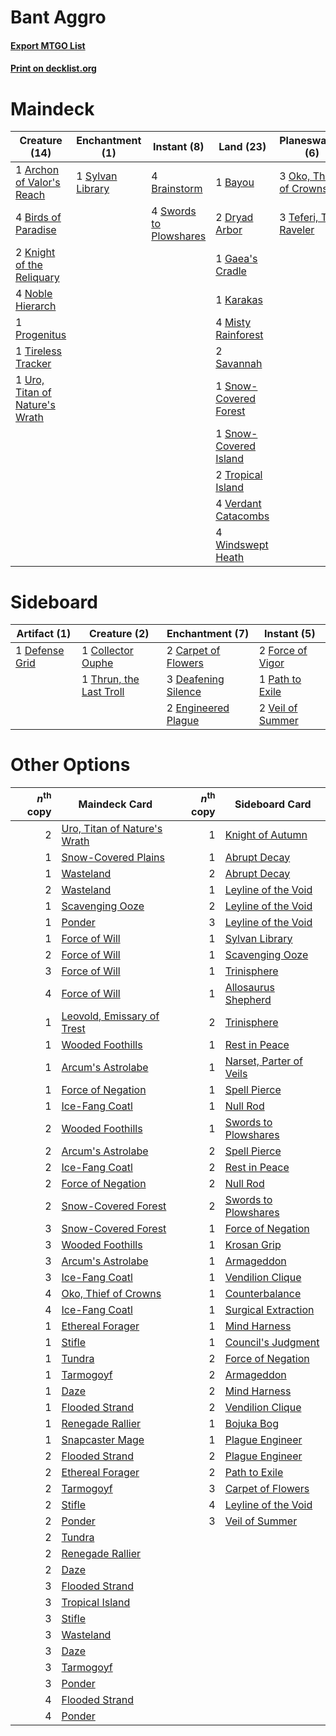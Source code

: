 # Bant Aggro

#### [Export MTGO List](../collection/Bant%20Aggro/Bant%20Aggro.txt)
#### [Print on decklist.org](http://decklist.org/?deckmain=1%09Archon%20of%20Valor's%20Reach%0A1%09Bayou%0A4%09Birds%20of%20Paradise%0A4%09Brainstorm%0A2%09Dryad%20Arbor%0A1%09Gaea's%20Cradle%0A4%09Green%20Sun's%20Zenith%0A1%09Karakas%0A2%09Knight%20of%20the%20Reliquary%0A4%09Misty%20Rainforest%0A4%09Natural%20Order%0A4%09Noble%20Hierarch%0A3%09Oko,%20Thief%20of%20Crowns%0A1%09Progenitus%0A2%09Savannah%0A1%09Snow-Covered%20Forest%0A1%09Snow-Covered%20Island%0A4%09Swords%20to%20Plowshares%0A1%09Sylvan%20Library%0A3%09Teferi,%20Time%20Raveler%0A1%09Tireless%20Tracker%0A2%09Tropical%20Island%0A1%09Uro,%20Titan%20of%20Nature's%20Wrath%0A4%09Verdant%20Catacombs%0A4%09Windswept%20Heath&deckside=2%09Carpet%20of%20Flowers%0A1%09Collector%20Ouphe%0A3%09Deafening%20Silence%0A1%09Defense%20Grid%0A2%09Engineered%20Plague%0A2%09Force%20of%20Vigor%0A1%09Path%20to%20Exile%0A1%09Thrun,%20the%20Last%20Troll%0A2%09Veil%20of%20Summer)
# Maindeck

|                                              Creature (14)                                              |                                     Enchantment (1)                                     |                                         Instant (8)                                          |                                           Land (23)                                            |                                        Planeswalker (6)                                         |                                          Sorcery (8)                                          |
|---------------------------------------------------------------------------------------------------------|-----------------------------------------------------------------------------------------|----------------------------------------------------------------------------------------------|------------------------------------------------------------------------------------------------|-------------------------------------------------------------------------------------------------|-----------------------------------------------------------------------------------------------|
|1 [Archon of Valor's Reach](http://gatherer.wizards.com/Pages/Card/Details.aspx?multiverseid=446042)     |1 [Sylvan Library](http://gatherer.wizards.com/Pages/Card/Details.aspx?multiverseid=2240)|4 [Brainstorm](http://gatherer.wizards.com/Pages/Card/Details.aspx?multiverseid=3897)         |1 [Bayou](http://gatherer.wizards.com/Pages/Card/Details.aspx?multiverseid=879)                 |3 [Oko, Thief of Crowns](http://gatherer.wizards.com/Pages/Card/Details.aspx?multiverseid=473159)|4 [Green Sun's Zenith](http://gatherer.wizards.com/Pages/Card/Details.aspx?multiverseid=413711)|
|4 [Birds of Paradise](http://gatherer.wizards.com/Pages/Card/Details.aspx?multiverseid=129906)           |                                                                                         |4 [Swords to Plowshares](http://gatherer.wizards.com/Pages/Card/Details.aspx?multiverseid=869)|2 [Dryad Arbor](http://gatherer.wizards.com/Pages/Card/Details.aspx?multiverseid=136196)        |3 [Teferi, Time Raveler](http://gatherer.wizards.com/Pages/Card/Details.aspx?multiverseid=461148)|4 [Natural Order](http://gatherer.wizards.com/Pages/Card/Details.aspx?multiverseid=413719)     |
|2 [Knight of the Reliquary](http://gatherer.wizards.com/Pages/Card/Details.aspx?multiverseid=189145)     |                                                                                         |                                                                                              |1 [Gaea's Cradle](http://gatherer.wizards.com/Pages/Card/Details.aspx?multiverseid=10422)       |                                                                                                 |                                                                                               |
|4 [Noble Hierarch](http://gatherer.wizards.com/Pages/Card/Details.aspx?multiverseid=179434)              |                                                                                         |                                                                                              |1 [Karakas](http://gatherer.wizards.com/Pages/Card/Details.aspx?multiverseid=413782)            |                                                                                                 |                                                                                               |
|1 [Progenitus](http://gatherer.wizards.com/Pages/Card/Details.aspx?multiverseid=179496)                  |                                                                                         |                                                                                              |4 [Misty Rainforest](http://gatherer.wizards.com/Pages/Card/Details.aspx?multiverseid=405102)   |                                                                                                 |                                                                                               |
|1 [Tireless Tracker](http://gatherer.wizards.com/Pages/Card/Details.aspx?multiverseid=409997)            |                                                                                         |                                                                                              |2 [Savannah](http://gatherer.wizards.com/Pages/Card/Details.aspx?multiverseid=881)              |                                                                                                 |                                                                                               |
|1 [Uro, Titan of Nature's Wrath](http://gatherer.wizards.com/Pages/Card/Details.aspx?multiverseid=476480)|                                                                                         |                                                                                              |1 [Snow-Covered Forest](http://gatherer.wizards.com/Pages/Card/Details.aspx?multiverseid=121192)|                                                                                                 |                                                                                               |
|                                                                                                         |                                                                                         |                                                                                              |1 [Snow-Covered Island](http://gatherer.wizards.com/Pages/Card/Details.aspx?multiverseid=121130)|                                                                                                 |                                                                                               |
|                                                                                                         |                                                                                         |                                                                                              |2 [Tropical Island](http://gatherer.wizards.com/Pages/Card/Details.aspx?multiverseid=884)       |                                                                                                 |                                                                                               |
|                                                                                                         |                                                                                         |                                                                                              |4 [Verdant Catacombs](http://gatherer.wizards.com/Pages/Card/Details.aspx?multiverseid=405113)  |                                                                                                 |                                                                                               |
|                                                                                                         |                                                                                         |                                                                                              |4 [Windswept Heath](http://gatherer.wizards.com/Pages/Card/Details.aspx?multiverseid=405115)    |                                                                                                 |                                                                                               |


# Sideboard

|                                      Artifact (1)                                      |                                           Creature (2)                                           |                                       Enchantment (7)                                        |                                        Instant (5)                                        |
|----------------------------------------------------------------------------------------|--------------------------------------------------------------------------------------------------|----------------------------------------------------------------------------------------------|-------------------------------------------------------------------------------------------|
|1 [Defense Grid](http://gatherer.wizards.com/Pages/Card/Details.aspx?multiverseid=45481)|1 [Collector Ouphe](http://gatherer.wizards.com/Pages/Card/Details.aspx?multiverseid=464107)      |2 [Carpet of Flowers](http://gatherer.wizards.com/Pages/Card/Details.aspx?multiverseid=5858)  |2 [Force of Vigor](http://gatherer.wizards.com/Pages/Card/Details.aspx?multiverseid=464113)|
|                                                                                        |1 [Thrun, the Last Troll](http://gatherer.wizards.com/Pages/Card/Details.aspx?multiverseid=214050)|3 [Deafening Silence](http://gatherer.wizards.com/Pages/Card/Details.aspx?multiverseid=472972)|1 [Path to Exile](http://gatherer.wizards.com/Pages/Card/Details.aspx?multiverseid=220511) |
|                                                                                        |                                                                                                  |2 [Engineered Plague](http://gatherer.wizards.com/Pages/Card/Details.aspx?multiverseid=13097) |2 [Veil of Summer](http://gatherer.wizards.com/Pages/Card/Details.aspx?multiverseid=466952)|


# Other Options

|*n*<sup>th</sup> copy|                                             Maindeck Card                                             |*n*<sup>th</sup> copy|                                          Sideboard Card                                          |
|--------------------:|-------------------------------------------------------------------------------------------------------|--------------------:|--------------------------------------------------------------------------------------------------|
|                    2|[Uro, Titan of Nature's Wrath](http://gatherer.wizards.com/Pages/Card/Details.aspx?multiverseid=476480)|                    1|[Knight of Autumn](http://gatherer.wizards.com/Pages/Card/Details.aspx?multiverseid=452933)       |
|                    1|[Snow-Covered Plains](http://gatherer.wizards.com/Pages/Card/Details.aspx?multiverseid=121267)         |                    1|[Abrupt Decay](http://gatherer.wizards.com/Pages/Card/Details.aspx?multiverseid=456061)           |
|                    1|[Wasteland](http://gatherer.wizards.com/Pages/Card/Details.aspx?multiverseid=413790)                   |                    2|[Abrupt Decay](http://gatherer.wizards.com/Pages/Card/Details.aspx?multiverseid=456061)           |
|                    2|[Wasteland](http://gatherer.wizards.com/Pages/Card/Details.aspx?multiverseid=413790)                   |                    1|[Leyline of the Void](http://gatherer.wizards.com/Pages/Card/Details.aspx?multiverseid=107682)    |
|                    1|[Scavenging Ooze](http://gatherer.wizards.com/Pages/Card/Details.aspx?multiverseid=420783)             |                    2|[Leyline of the Void](http://gatherer.wizards.com/Pages/Card/Details.aspx?multiverseid=107682)    |
|                    1|[Ponder](http://gatherer.wizards.com/Pages/Card/Details.aspx?multiverseid=451051)                      |                    3|[Leyline of the Void](http://gatherer.wizards.com/Pages/Card/Details.aspx?multiverseid=107682)    |
|                    1|[Force of Will](http://gatherer.wizards.com/Pages/Card/Details.aspx?multiverseid=3107)                 |                    1|[Sylvan Library](http://gatherer.wizards.com/Pages/Card/Details.aspx?multiverseid=2240)           |
|                    2|[Force of Will](http://gatherer.wizards.com/Pages/Card/Details.aspx?multiverseid=3107)                 |                    1|[Scavenging Ooze](http://gatherer.wizards.com/Pages/Card/Details.aspx?multiverseid=420783)        |
|                    3|[Force of Will](http://gatherer.wizards.com/Pages/Card/Details.aspx?multiverseid=3107)                 |                    1|[Trinisphere](http://gatherer.wizards.com/Pages/Card/Details.aspx?multiverseid=43545)             |
|                    4|[Force of Will](http://gatherer.wizards.com/Pages/Card/Details.aspx?multiverseid=3107)                 |                    1|[Allosaurus Shepherd](http://gatherer.wizards.com/Pages/Card/Details.aspx?multiverseid=489195)    |
|                    1|[Leovold, Emissary of Trest](http://gatherer.wizards.com/Pages/Card/Details.aspx?multiverseid=416834)  |                    2|[Trinisphere](http://gatherer.wizards.com/Pages/Card/Details.aspx?multiverseid=43545)             |
|                    1|[Wooded Foothills](http://gatherer.wizards.com/Pages/Card/Details.aspx?multiverseid=405116)            |                    1|[Rest in Peace](http://gatherer.wizards.com/Pages/Card/Details.aspx?multiverseid=442021)          |
|                    1|[Arcum's Astrolabe](http://gatherer.wizards.com/Pages/Card/Details.aspx?multiverseid=464169)           |                    1|[Narset, Parter of Veils](http://gatherer.wizards.com/Pages/Card/Details.aspx?multiverseid=460988)|
|                    1|[Force of Negation](http://gatherer.wizards.com/Pages/Card/Details.aspx?multiverseid=464001)           |                    1|[Spell Pierce](http://gatherer.wizards.com/Pages/Card/Details.aspx?multiverseid=425876)           |
|                    1|[Ice-Fang Coatl](http://gatherer.wizards.com/Pages/Card/Details.aspx?multiverseid=464152)              |                    1|[Null Rod](http://gatherer.wizards.com/Pages/Card/Details.aspx?multiverseid=383034)               |
|                    2|[Wooded Foothills](http://gatherer.wizards.com/Pages/Card/Details.aspx?multiverseid=405116)            |                    1|[Swords to Plowshares](http://gatherer.wizards.com/Pages/Card/Details.aspx?multiverseid=869)      |
|                    2|[Arcum's Astrolabe](http://gatherer.wizards.com/Pages/Card/Details.aspx?multiverseid=464169)           |                    2|[Spell Pierce](http://gatherer.wizards.com/Pages/Card/Details.aspx?multiverseid=425876)           |
|                    2|[Ice-Fang Coatl](http://gatherer.wizards.com/Pages/Card/Details.aspx?multiverseid=464152)              |                    2|[Rest in Peace](http://gatherer.wizards.com/Pages/Card/Details.aspx?multiverseid=442021)          |
|                    2|[Force of Negation](http://gatherer.wizards.com/Pages/Card/Details.aspx?multiverseid=464001)           |                    2|[Null Rod](http://gatherer.wizards.com/Pages/Card/Details.aspx?multiverseid=383034)               |
|                    2|[Snow-Covered Forest](http://gatherer.wizards.com/Pages/Card/Details.aspx?multiverseid=121192)         |                    2|[Swords to Plowshares](http://gatherer.wizards.com/Pages/Card/Details.aspx?multiverseid=869)      |
|                    3|[Snow-Covered Forest](http://gatherer.wizards.com/Pages/Card/Details.aspx?multiverseid=121192)         |                    1|[Force of Negation](http://gatherer.wizards.com/Pages/Card/Details.aspx?multiverseid=464001)      |
|                    3|[Wooded Foothills](http://gatherer.wizards.com/Pages/Card/Details.aspx?multiverseid=405116)            |                    1|[Krosan Grip](http://gatherer.wizards.com/Pages/Card/Details.aspx?multiverseid=376394)            |
|                    3|[Arcum's Astrolabe](http://gatherer.wizards.com/Pages/Card/Details.aspx?multiverseid=464169)           |                    1|[Armageddon](http://gatherer.wizards.com/Pages/Card/Details.aspx?multiverseid=830)                |
|                    3|[Ice-Fang Coatl](http://gatherer.wizards.com/Pages/Card/Details.aspx?multiverseid=464152)              |                    1|[Vendilion Clique](http://gatherer.wizards.com/Pages/Card/Details.aspx?multiverseid=442065)       |
|                    4|[Oko, Thief of Crowns](http://gatherer.wizards.com/Pages/Card/Details.aspx?multiverseid=473159)        |                    1|[Counterbalance](http://gatherer.wizards.com/Pages/Card/Details.aspx?multiverseid=121159)         |
|                    4|[Ice-Fang Coatl](http://gatherer.wizards.com/Pages/Card/Details.aspx?multiverseid=464152)              |                    1|[Surgical Extraction](http://gatherer.wizards.com/Pages/Card/Details.aspx?multiverseid=397706)    |
|                    1|[Ethereal Forager](http://gatherer.wizards.com/Pages/Card/Details.aspx?multiverseid=484881)            |                    1|[Mind Harness](http://gatherer.wizards.com/Pages/Card/Details.aspx?multiverseid=3349)             |
|                    1|[Stifle](http://gatherer.wizards.com/Pages/Card/Details.aspx?multiverseid=382377)                      |                    1|[Council's Judgment](http://gatherer.wizards.com/Pages/Card/Details.aspx?multiverseid=382239)     |
|                    1|[Tundra](http://gatherer.wizards.com/Pages/Card/Details.aspx?multiverseid=885)                         |                    2|[Force of Negation](http://gatherer.wizards.com/Pages/Card/Details.aspx?multiverseid=464001)      |
|                    1|[Tarmogoyf](http://gatherer.wizards.com/Pages/Card/Details.aspx?multiverseid=136142)                   |                    2|[Armageddon](http://gatherer.wizards.com/Pages/Card/Details.aspx?multiverseid=830)                |
|                    1|[Daze](http://gatherer.wizards.com/Pages/Card/Details.aspx?multiverseid=189255)                        |                    2|[Mind Harness](http://gatherer.wizards.com/Pages/Card/Details.aspx?multiverseid=3349)             |
|                    1|[Flooded Strand](http://gatherer.wizards.com/Pages/Card/Details.aspx?multiverseid=405098)              |                    2|[Vendilion Clique](http://gatherer.wizards.com/Pages/Card/Details.aspx?multiverseid=442065)       |
|                    1|[Renegade Rallier](http://gatherer.wizards.com/Pages/Card/Details.aspx?multiverseid=423800)            |                    1|[Bojuka Bog](http://gatherer.wizards.com/Pages/Card/Details.aspx?multiverseid=376269)             |
|                    1|[Snapcaster Mage](http://gatherer.wizards.com/Pages/Card/Details.aspx?multiverseid=227676)             |                    1|[Plague Engineer](http://gatherer.wizards.com/Pages/Card/Details.aspx?multiverseid=464049)        |
|                    2|[Flooded Strand](http://gatherer.wizards.com/Pages/Card/Details.aspx?multiverseid=405098)              |                    2|[Plague Engineer](http://gatherer.wizards.com/Pages/Card/Details.aspx?multiverseid=464049)        |
|                    2|[Ethereal Forager](http://gatherer.wizards.com/Pages/Card/Details.aspx?multiverseid=484881)            |                    2|[Path to Exile](http://gatherer.wizards.com/Pages/Card/Details.aspx?multiverseid=220511)          |
|                    2|[Tarmogoyf](http://gatherer.wizards.com/Pages/Card/Details.aspx?multiverseid=136142)                   |                    3|[Carpet of Flowers](http://gatherer.wizards.com/Pages/Card/Details.aspx?multiverseid=5858)        |
|                    2|[Stifle](http://gatherer.wizards.com/Pages/Card/Details.aspx?multiverseid=382377)                      |                    4|[Leyline of the Void](http://gatherer.wizards.com/Pages/Card/Details.aspx?multiverseid=107682)    |
|                    2|[Ponder](http://gatherer.wizards.com/Pages/Card/Details.aspx?multiverseid=451051)                      |                    3|[Veil of Summer](http://gatherer.wizards.com/Pages/Card/Details.aspx?multiverseid=466952)         |
|                    2|[Tundra](http://gatherer.wizards.com/Pages/Card/Details.aspx?multiverseid=885)                         |                     |                                                                                                  |
|                    2|[Renegade Rallier](http://gatherer.wizards.com/Pages/Card/Details.aspx?multiverseid=423800)            |                     |                                                                                                  |
|                    2|[Daze](http://gatherer.wizards.com/Pages/Card/Details.aspx?multiverseid=189255)                        |                     |                                                                                                  |
|                    3|[Flooded Strand](http://gatherer.wizards.com/Pages/Card/Details.aspx?multiverseid=405098)              |                     |                                                                                                  |
|                    3|[Tropical Island](http://gatherer.wizards.com/Pages/Card/Details.aspx?multiverseid=884)                |                     |                                                                                                  |
|                    3|[Stifle](http://gatherer.wizards.com/Pages/Card/Details.aspx?multiverseid=382377)                      |                     |                                                                                                  |
|                    3|[Wasteland](http://gatherer.wizards.com/Pages/Card/Details.aspx?multiverseid=413790)                   |                     |                                                                                                  |
|                    3|[Daze](http://gatherer.wizards.com/Pages/Card/Details.aspx?multiverseid=189255)                        |                     |                                                                                                  |
|                    3|[Tarmogoyf](http://gatherer.wizards.com/Pages/Card/Details.aspx?multiverseid=136142)                   |                     |                                                                                                  |
|                    3|[Ponder](http://gatherer.wizards.com/Pages/Card/Details.aspx?multiverseid=451051)                      |                     |                                                                                                  |
|                    4|[Flooded Strand](http://gatherer.wizards.com/Pages/Card/Details.aspx?multiverseid=405098)              |                     |                                                                                                  |
|                    4|[Ponder](http://gatherer.wizards.com/Pages/Card/Details.aspx?multiverseid=451051)                      |                     |                                                                                                  |


